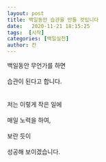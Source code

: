 ```yaml
---
layout: post
title: 백일동안 습관을 만들 것입니다
date:   2020-11-21 18:15:25
tags:  [시작]
categories: [백일실천]
author: 칸
---
```




백일동안 무언가를 하면<br><br>
습관이 된다고 합니다.<br><br>
<br>
저는 이렇게 작은 일에 <br><br>
매일 노력을 하여, <br><br>
보란 듯이 <br><br>
성공해 보이겠습니다.


